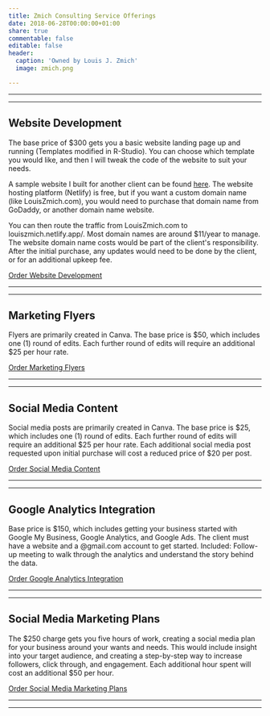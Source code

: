 ```yaml
---
title: Zmich Consulting Service Offerings
date: 2018-06-28T00:00:00+01:00
share: true
commentable: false
editable: false
header:
  caption: 'Owned by Louis J. Zmich'
  image: zmich.png

---
```

***

***

<h2>Website Development</h2>

The base price of $300 gets you a basic website landing page up and running (Templates modified in R-Studio). You can choose which template you would like, and then I will tweak the code of the website to suit your needs.

A sample website I built for another client can be found [here](https://hollycreek.farm/). The website hosting platform (Netlify) is free, but if you want a custom domain name (like LouisZmich.com), you would need to purchase that domain name from GoDaddy, or another domain name website.

You can then route the traffic from LouisZmich.com to louiszmich.netlify.app/. Most domain names are around $11/year to manage. The website domain name costs would be part of the client's responsibility. After the initial purchase, any updates would need to be done by the client, or for an additional upkeep fee.

[Order Website Development](https://www.paypal.com/instantcommerce/checkout/LVAMFVPUG3B66)

***

***

<h2>Marketing Flyers</h2>

Flyers are primarily created in Canva. The base price is $50, which includes one (1) round of edits. Each further round of edits will require an additional $25 per hour rate.

[Order Marketing Flyers](https://www.paypal.com/instantcommerce/checkout/JN49UM7ATBCSU)

***

***

<h2>Social Media Content</h2>

Social media posts are primarily created in Canva. The base price is $25, which includes one (1) round of edits. Each further round of edits will require an additional $25 per hour rate. Each additional social media post requested upon initial purchase will cost a reduced price of $20 per post.

[Order Social Media Content](https://www.paypal.com/instantcommerce/checkout/S393R7Y8DWRDL)

***

***

<h2>Google Analytics Integration</h2>

Base price is $150, which includes getting your business started with Google My Business, Google Analytics, and Google Ads. The client must have a website and a @gmail.com account to get started.   Included: Follow-up meeting to walk through the analytics and understand the story behind the data.

[Order Google Analytics Integration](https://www.paypal.com/instantcommerce/checkout/YC2SUCPGRTYY6)

***

***

<h2>Social Media Marketing Plans</h2>

The $250 charge gets you five hours of work, creating a social media plan for your business around your wants and needs. This would include insight into your target audience, and creating a step-by-step way to increase followers, click through, and engagement. Each additional hour spent will cost an additional $50 per hour.

[Order Social Media Marketing Plans](https://www.paypal.com/instantcommerce/checkout/LRTX4R7TGXWRQ)

***

***
